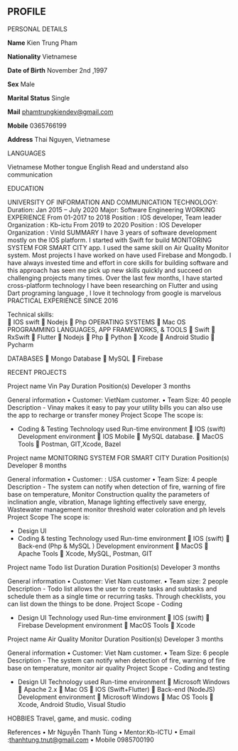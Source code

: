 ## PROFILE

PERSONAL DETAILS

**Name**    Kien Trung Pham

**Nationality**    Vietnamese

**Date of Birth**    November 2nd ,1997

**Sex**    Male

**Marital Status**    Single

**Mail**    phamtrungkiendev@gmail.com

**Mobile**    0365766199

**Address** Thai Nguyen, Vietnamese


LANGUAGES

Vietnamese    Mother tongue
English    Read and understand also communication 

EDUCATION

UNIVERSITY OF INFORMATION AND COMMUNICATION TECHNOLOGY: 
Duration: Jan 2015 – July 2020
Major: Software Engineering
WORKING EXPERIENCE
From 01-2017 to 2018 
Position : IOS developer, Team leader
Organization : Kb-ictu
From 2019 to 2020 
Position : IOS Developer
Organization : VinId 
SUMMARY
I have 3 years of software development mostly on the IOS platform. I started with Swift for build MONITORING SYSTEM FOR SMART CITY app. I used the same skill on Air Quality Monitor system. Most projects I have worked on have used Firebase and Mongodb. 
I have always invested time and effort in core skills for building software and this approach has seen me pick up new skills quickly and succeed on challenging projects many times.
Over the last few months, I have started cross-platform technology I have been researching on Flutter and using Dart programing language , I love it technology from google is marvelous 
PRACTICAL EXPERIENCE SINCE 2016

Technical skills:     
    IOS swift 
    Nodejs 
    Php 
OPERATING SYSTEMS
    Mac OS
PROGRAMMING LANGUAGES, APP FRAMEWORKS, & TOOLS
    Swift
    RxSwift 
    Flutter 
    Nodejs 
    Php 
    Python
    Xcode
    Android Studio
    Pycharm 

DATABASES
    Mongo Database
    MySQL
    Firebase 

RECENT PROJECTS


Project name    Vin Pay    Duration 
Position(s)     Developer    3 months

General information    •    Customer:  VietNam customer.
•    Team Size: 40 people
Description    - Vinay makes it easy to pay your utility bills you can also use the app to recharge or transfer money
Project Scope    The scope is:
- Coding & Testing
Technology used
    Run-time environment
    IOS (swift)
Development environment
    IOS Mobile
    MySQL database.
    MacOS
Tools
    Postman, GIT,Xcode, Bazel

Project name    MONITORING SYSTEM FOR SMART CITY    Duration 
Position(s)     Developer    8 months   

General information    •    Customer:    : USA customer
•    Team Size: 4 people
Description    - The system can notify when detection of fire, warning of fire base on temperature, Monitor Construction quality the parameters of inclination angle, vibration, Manage lighting effectively save energy, Wastewater management monitor threshold water coloration and ph levels
Project Scope    The scope is:
- Design UI
- Coding & testing
Technology used
    Run-time environment
    IOS (swift)
    Back-end (Php & MySQL )
Development environment
    MacOS
    Apache 
Tools
    Xcode, MySQL, Postman, GIT


Project name    Todo list    Duration     Duration 
Position(s)     Developer    3 months

General information    •    Customer: Viet Nam customer.
•    Team size: 2 people
Description    - Todo list allows the user to create tasks and subtasks and schedule them as a single time or recurring tasks. Through checklists, you can list down the things to be done.
Project Scope    - Coding
- Design UI 
Technology used
    Run-time environment
    IOS (swift)
    Firebase 
Development environment
    MacOS 
Tools
    Xcode


Project name    Air Quality Monitor    Duration 
Position(s)     Developer    3 months

General information    •    Customer: Viet Nam customer.
•    Team Size: 6 people
Description    - The system can notify when detection of fire, warning of fire base on temperature, monitor air quality
Project Scope    - Coding and testing
- Design UI 
Technology used
    Run-time environment
    Microsoft Windows
    Apache 2.x
    Mac OS
    IOS (Swift+Flutter) 
    Back-end (NodeJS)
Development environment
    Microsoft Windows
    Mac OS
Tools
    Xcode, Android Studio, Visual Studio 
    


HOBBIES
Travel, game, and music. coding 

References 
•    Mr Nguyễn Thanh Tùng
•    Mentor:Kb-ICTU 
•    Email :thanhtung.tnut@gmail.com 
•    Mobile 0985700190 

